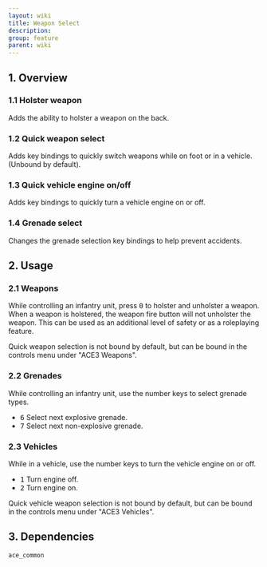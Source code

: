 ```yaml
---
layout: wiki
title: Weapon Select
description: 
group: feature
parent: wiki
---
```


## 1. Overview

### 1.1 Holster weapon
Adds the ability to holster a weapon on the back.

### 1.2 Quick weapon select
Adds key bindings to quickly switch weapons while on foot or in a vehicle. (Unbound by default).

### 1.3 Quick vehicle engine on/off
Adds key bindings to quickly turn a vehicle engine on or off.

### 1.4 Grenade select
Changes the grenade selection key bindings to help prevent accidents.

## 2. Usage

### 2.1 Weapons
While controlling an infantry unit, press <kbd>0</kbd> to holster and unholster a weapon. When a weapon is holstered, the weapon fire button will not unholster the weapon. This can be used as an additional level of safety or as a roleplaying feature.

Quick weapon selection is not bound by default, but can be bound in the controls menu under "ACE3 Weapons".

### 2.2 Grenades
While controlling an infantry unit, use the number keys to select grenade types.

- <kbd>6</kbd> Select next explosive grenade.
- <kbd>7</kbd> Select next non-explosive grenade.

### 2.3 Vehicles 
While in a vehicle, use the number keys to turn the vehicle engine on or off.

- <kbd>1</kbd> Turn engine off.
- <kbd>2</kbd> Turn engine on.

Quick vehicle weapon selection is not bound by default, but can be bound in the controls menu under "ACE3 Vehicles".

## 3. Dependencies

`ace_common`
